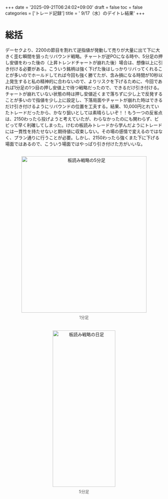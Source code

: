 +++
date = '2025-09-21T06:24:02+09:00'
draft = false
toc = false
categories = ['トレード記録']
title = ' 9/17（水）のデイトレ結果'
+++

# 総括
デーセクより、2200の節目を割れて逆指値が発動して売りが大量に出て下に大きく歪む瞬間を狙ったリバウンド戦略。チャートが逆POになる時や、5分足の押し安値をわった後の（上昇トレンドチャートが崩れた後）場合は、想像以上に引き付ける必要がある。こういう銘柄は強く下げた後はしっかりリバってくれることが多いのでホールドしてれば今回も強く勝てたが、含み損になる時間が10秒以上発生すると私の精神的に合わないので、よりリスクを下げるために、今回であれば1分足の1つ目の押し安値上で待つ戦略だったので、できるだけ引き付ける。チャートが崩れていない状態の時は押し安値近くまで落ちずに少し上で反発することが多いので指値を少し上に設定し、下落局面やチャートが崩れた時はできるだけ引き付けるようにリバウンドの位置を工夫する。結果、10,000円とれていたトレードだったから、かなり狙いとしては素晴らしいぞ！！もう一つの反省点は、2150わったら投げようと考えていたが、わらなかったのにも関わらず、ビビって早く利確してしまった。けむの板読みトレードから学んだようにトレードには一貫性を持たせないと期待値に収束しない。その場の感情で変えるのではなく、プラン通りに行うことが必要。しかし、2150わったら強くまた下に下げる場面ではあるので、こういう場面ではやっぱり引き付けた方がいいな。

<div style="display: flex; gap: 20px; justify-content: center; flex-wrap: wrap; margin-top: 30px;">
<div style="text-align: center;">
<img src="/images/dailylog/3905/0917-1minute.png" alt="板読み戦略の5分足" width="400" height="500">
<p style="margin-top: 5px; font-size: 0.9em; color: #555;">1分足</p>
</div>
<div style="text-align: center;">
<img src="/images/dailylog/3905/0917-5minutes.png" alt="板読み戦略の日足" width="200" height="500">
<p style="margin-top: 5px; font-size: 0.9em; color: #555;">5分足</p>
</div>
</div>
